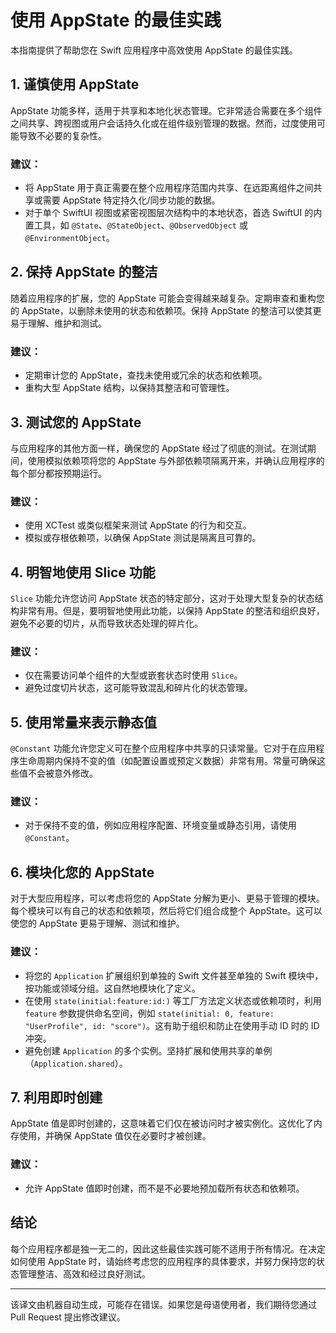 # 使用 AppState 的最佳实践

本指南提供了帮助您在 Swift 应用程序中高效使用 AppState 的最佳实践。

## 1. 谨慎使用 AppState

AppState 功能多样，适用于共享和本地化状态管理。它非常适合需要在多个组件之间共享、跨视图或用户会话持久化或在组件级别管理的数据。然而，过度使用可能导致不必要的复杂性。

### 建议：
- 将 AppState 用于真正需要在整个应用程序范围内共享、在远距离组件之间共享或需要 AppState 特定持久化/同步功能的数据。
- 对于单个 SwiftUI 视图或紧密视图层次结构中的本地状态，首选 SwiftUI 的内置工具，如 `@State`、`@StateObject`、`@ObservedObject` 或 `@EnvironmentObject`。

## 2. 保持 AppState 的整洁

随着应用程序的扩展，您的 AppState 可能会变得越来越复杂。定期审查和重构您的 AppState，以删除未使用的状态和依赖项。保持 AppState 的整洁可以使其更易于理解、维护和测试。

### 建议：
- 定期审计您的 AppState，查找未使用或冗余的状态和依赖项。
- 重构大型 AppState 结构，以保持其整洁和可管理性。

## 3. 测试您的 AppState

与应用程序的其他方面一样，确保您的 AppState 经过了彻底的测试。在测试期间，使用模拟依赖项将您的 AppState 与外部依赖项隔离开来，并确认应用程序的每个部分都按预期运行。

### 建议：
- 使用 XCTest 或类似框架来测试 AppState 的行为和交互。
- 模拟或存根依赖项，以确保 AppState 测试是隔离且可靠的。

## 4. 明智地使用 Slice 功能

`Slice` 功能允许您访问 AppState 状态的特定部分，这对于处理大型复杂的状态结构非常有用。但是，要明智地使用此功能，以保持 AppState 的整洁和组织良好，避免不必要的切片，从而导致状态处理的碎片化。

### 建议：
- 仅在需要访问单个组件的大型或嵌套状态时使用 `Slice`。
- 避免过度切片状态，这可能导致混乱和碎片化的状态管理。

## 5. 使用常量来表示静态值

`@Constant` 功能允许您定义可在整个应用程序中共享的只读常量。它对于在应用程序生命周期内保持不变的值（如配置设置或预定义数据）非常有用。常量可确保这些值不会被意外修改。

### 建议：
- 对于保持不变的值，例如应用程序配置、环境变量或静态引用，请使用 `@Constant`。

## 6. 模块化您的 AppState

对于大型应用程序，可以考虑将您的 AppState 分解为更小、更易于管理的模块。每个模块可以有自己的状态和依赖项，然后将它们组合成整个 AppState。这可以使您的 AppState 更易于理解、测试和维护。

### 建议：
- 将您的 `Application` 扩展组织到单独的 Swift 文件甚至单独的 Swift 模块中，按功能或领域分组。这自然地模块化了定义。
- 在使用 `state(initial:feature:id:)` 等工厂方法定义状态或依赖项时，利用 `feature` 参数提供命名空间，例如 `state(initial: 0, feature: "UserProfile", id: "score")`。这有助于组织和防止在使用手动 ID 时的 ID 冲突。
- 避免创建 `Application` 的多个实例。坚持扩展和使用共享的单例（`Application.shared`）。

## 7. 利用即时创建

AppState 值是即时创建的，这意味着它们仅在被访问时才被实例化。这优化了内存使用，并确保 AppState 值仅在必要时才被创建。

### 建议：
- 允许 AppState 值即时创建，而不是不必要地预加载所有状态和依赖项。

## 结论

每个应用程序都是独一无二的，因此这些最佳实践可能不适用于所有情况。在决定如何使用 AppState 时，请始终考虑您的应用程序的具体要求，并努力保持您的状态管理整洁、高效和经过良好测试。

---
该译文由机器自动生成，可能存在错误。如果您是母语使用者，我们期待您通过 Pull Request 提出修改建议。
